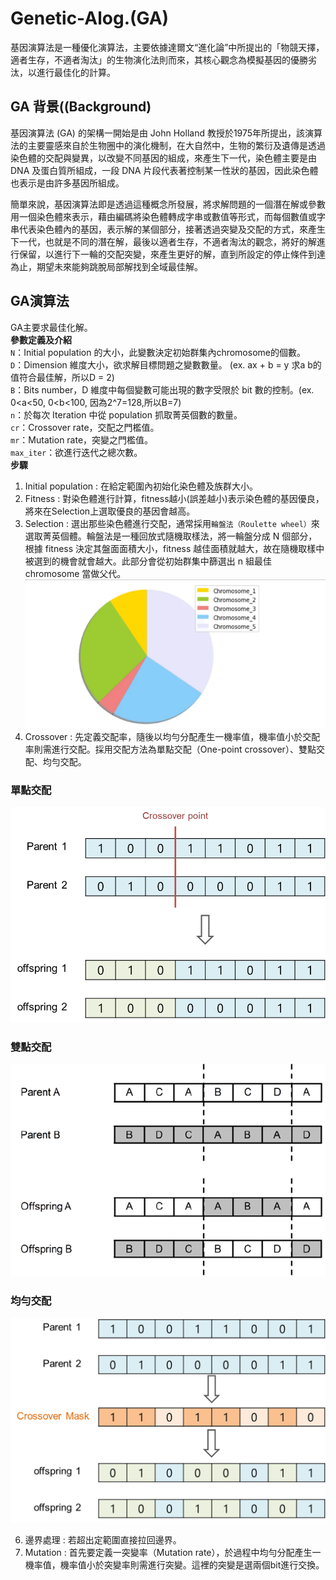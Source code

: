 # Genetic-Alog.(GA)
基因演算法是一種優化演算法，主要依據達爾文“進化論”中所提出的「物競天擇，適者生存，不適者淘汰」的生物演化法則而來，其核心觀念為模擬基因的優勝劣汰，以進行最佳化的計算。  
## GA 背景((Background)
基因演算法 (GA) 的架構一開始是由 John Holland 教授於1975年所提出，該演算法的主要靈感來自於生物圈中的演化機制，在大自然中，生物的繁衍及遺傳是透過染色體的交配與變異，以改變不同基因的組成，來產生下一代，染色體主要是由 DNA 及蛋白質所組成，一段 DNA 片段代表著控制某一性狀的基因，因此染色體也表示是由許多基因所組成。

簡單來說，基因演算法即是透過這種概念所發展，將求解問題的一個潛在解或參數用一個染色體來表示，藉由編碼將染色體轉成字串或數值等形式，而每個數值或字串代表染色體內的基因，表示解的某個部分，接著透過突變及交配的方式，來產生下一代，也就是不同的潛在解，最後以適者生存，不適者淘汰的觀念，將好的解進行保留，以進行下一輪的交配突變，來產生更好的解，直到所設定的停止條件到達為止，期望未來能夠跳脫局部解找到全域最佳解。

## GA演算法
GA主要求最佳化解。  
**參數定義及介紹**   
`N`：Initial population 的大小，此變數決定初始群集內chromosome的個數。  
`D`：Dimension 維度大小，欲求解目標問題之變數數量。 (ex. ax + b = y 求a b的值符合最佳解，所以D = 2)  
`B`：Bits number，D 維度中每個變數可能出現的數字受限於 bit 數的控制。(ex. 0<a<50, 0<b<100, 因為2^7=128,所以B=7)  
`n`：於每次 Iteration 中從 population 抓取菁英個數的數量。  
`cr`：Crossover rate，交配之門檻值。  
`mr`：Mutation rate，突變之門檻值。  
`max_iter`：欲進行迭代之總次數。  
**步驟**  
1. Initial population : 在給定範圍內初始化染色體及族群大小。
2. Fitness : 對染色體進行計算，fitness越小(誤差越小)表示染色體的基因優良，將來在Selection上選取優良的基因會越高。
3. Selection : 選出那些染色體進行交配，通常採用`輪盤法（Roulette wheel）`來選取菁英個體。輪盤法是一種回放式隨機取樣法，將一輪盤分成 N 個部分，根據 fitness 決定其盤面面積大小，fitness 越佳面積就越大，故在隨機取樣中被選到的機會就會越大。此部分會從初始群集中篩選出 n 組最佳 chromosome 當做父代。
![Image](https://github.com/Adalyne/Genetic-Alog./blob/312d4f908b6bc644be7211cfb595a6cf3a4a2ebd/Image/%E8%BC%AA%E7%9B%A4%E6%B3%95.png)  
4. Crossover : 先定義交配率，隨後以均勻分配產生一機率值，機率值小於交配率則需進行交配。採用交配方法為單點交配（One-point crossover）、雙點交配、均勻交配。
### 單點交配  
![Image](https://github.com/Adalyne/Genetic-Alog./blob/242dab2529fcd3bee041f4ff1589b26a6c2b4a36/Image/%E5%96%AE%E9%BB%9E%E4%BA%A4%E9%85%8D.png)    
### 雙點交配  
![Image](https://github.com/Adalyne/Genetic-Alog./blob/c55821212283a2a1ea25c3b21e6a91865ed3f6be/Image/%E9%9B%99%E9%BB%9E%E4%BA%A4%E9%85%8D.png)  
### 均勻交配  
![Image](https://github.com/Adalyne/Genetic-Alog./blob/5acf3806f071bfd6c87ae7cf43ac9276ab26aacc/Image/%E5%9D%87%E5%8B%BB%E4%BA%A4%E9%85%8D.png)  

6. 邊界處理 : 若超出定範圍直接拉回邊界。
7. Mutation : 首先要定義一突變率（Mutation rate），於過程中均勻分配產生一機率值，機率值小於突變率則需進行突變。這裡的突變是選兩個bit進行交換。
